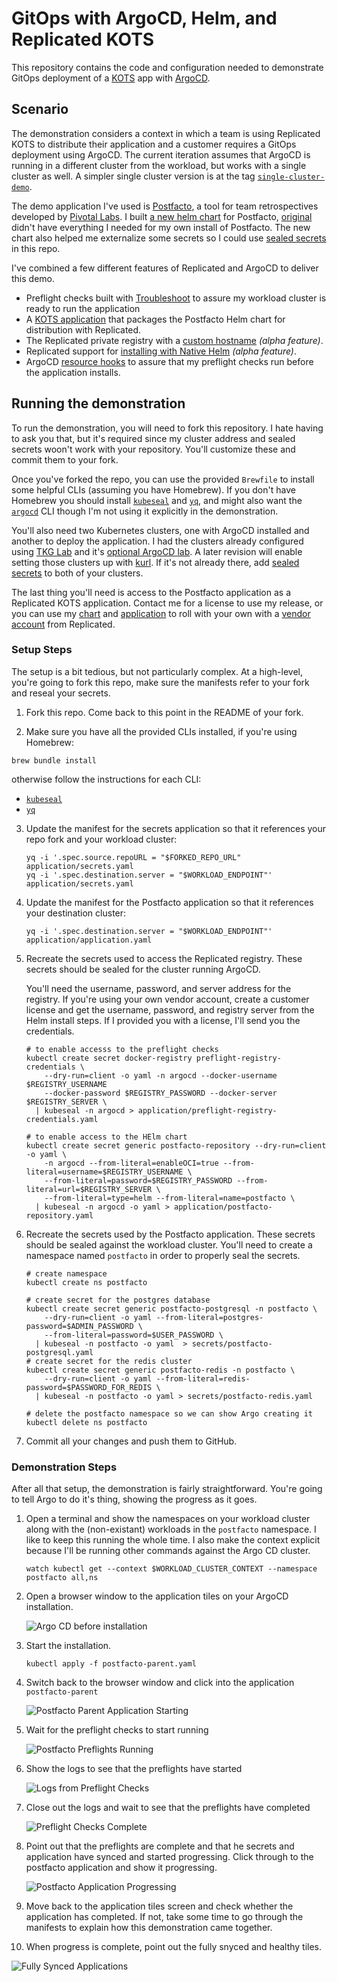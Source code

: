 # GitOps with ArgoCD, Helm, and Replicated KOTS

This repository contains the code and configuration needed to 
demonstrate GitOps deployment of a [KOTS](https://kots.io) 
app with [ArgoCD](https://argo-cd.readthedocs.io/en/stable/).

## Scenario

The demonstration considers a context in which a team is using
Replicated KOTS to distribute their application and a customer
requires a GitOps deployment using ArgoCD. The current 
iteration assumes that ArgoCD is running in a different cluster
from the workload, but works with a single cluster as well. A
simpler single cluster version is at the tag 
[`single-cluster-demo`](https://github.com/crdant/postfacto-argo-application/releases/tag/single-cluster-demo).

The demo application I've used is 
[Postfacto](https://pivotal.github.io/postfacto/), a tool for 
team retrospectives developed by 
[Pivotal Labs](https://en.wikipedia.org/wiki/Pivotal_Labs). I
built [a new helm chart](https://github.com/crdant/postfacto-chart)
for Postfacto, [original](https://github.com/pivotal/postfacto/tree/master/deployment/helm)
didn't have everything I needed for my own install of Postfacto.
The new chart also helped me externalize some secrets so I
could use [sealed secrets](https://github.com/bitnami-labs/sealed-secrets)
in this repo. 

I've combined a few different features of Replicated and ArgoCD to 
deliver this demo.

* Preflight checks built with [Troubleshoot](https://troubleshoot.sh) 
  to assure my workload cluster is ready to run the application
* A [KOTS application](https://github.com/crdant/postfacto-replicated) 
  that packages the Postfacto Helm chart for distribution with
  Replicated.
* The Replicated private registry with a 
  [custom hostname](https://docs.replicated.com/vendor/packaging-private-registry-cname)
  _(alpha feature)_.
* Replicated support for [installing with Native Helm](https://docs.replicated.com/vendor/helm-installing-native-helm)
  _(alpha feature)_.
* ArgoCD [resource hooks](https://argo-cd.readthedocs.io/en/stable/user-guide/resource_hooks/)
  to assure that my preflight checks run before the application installs.

## Running the demonstration

To run the demonstration, you will need to fork this repository.
I hate having to ask you that, but it's required since my cluster
address and sealed secrets woon't work with your repository. You'll
customize these and commit them to your fork.

Once you've forked the repo, you can use the provided `Brewfile` to
install some helpful CLIs (assuming you have Homebrew). If you don't
have Homebrew you should install [`kubeseal`](https://github.com/bitnami-labs/sealed-secrets#installation) 
and [`yq`](https://github.com/mikefarah/yq#install), and might also 
want the [`argocd`](https://argo-cd.readthedocs.io/en/stable/getting_started/#2-download-argo-cd-cli)
CLI though I'm not using it explicitly in the demonstration.

You'll also need two Kubernetes clusters, one with ArgoCD installed
and another to deploy the application. I had the clusters already 
configured using [TKG Lab](https://github.com/Tanzu-Solutions-Engineering/tkg-lab) 
and it's [optional ArgoCD lab](https://github.com/Tanzu-Solutions-Engineering/tkg-lab/blob/main/docs/bonus-labs/argocd-kustomize.md).
A later revision will enable setting those clusters up with 
[kurl](https://kurl.sh). If it's not already there, add 
[sealed secrets](https://github.com/bitnami-labs/sealed-secrets) to
both of your clusters.

The last thing you'll need is access to the Postfacto application as
a Replicated KOTS application. Contact me for a license to use
my release, or you can use my [chart](https://github.com/crdant/postfacto-chart)
and [application](https://github.com/crdant/postfacto-replicated) to roll with 
your own with a [vendor account](https://vendor.replicated.com) from 
Replicated.

### Setup Steps

The setup is a bit tedious, but not particularly complex. At a high-level, 
you're going to fork this repo, make sure the manifests refer to your fork
and reseal your secrets.

1. Fork this repo. Come back to this point in the README of your fork.

2. Make sure you have all the provided CLIs installed, if you're using Homebrew:

```
brew bundle install
```

otherwise follow the instructions for each CLI:

* [`kubeseal`](https://github.com/bitnami-labs/sealed-secrets#installation) 
* [`yq`](https://github.com/mikefarah/yq#install)

3. Update the manifest for the secrets application so that it references
   your repo fork and your workload cluster:

   ```
   yq -i '.spec.source.repoURL = "$FORKED_REPO_URL" application/secrets.yaml
   yq -i '.spec.destination.server = "$WORKLOAD_ENDPOINT"' application/secrets.yaml 
   ```

4. Update the manifest for the Postfacto application so that it references
   your destination cluster:

   ```
   yq -i '.spec.destination.server = "$WORKLOAD_ENDPOINT"' application/application.yaml 
   ```

5. Recreate the secrets used to access the Replicated registry. These secrets should be 
   sealed for the cluster running ArgoCD.
   
   You'll need the username, password, and server address for the registry. If you're 
   using your own vendor account, create a customer license and get the username, password, 
   and registry server from the Helm install steps. If I provided you with a license, I'll 
   send you the credentials. 

   ```
   # to enable accesss to the preflight checks
   kubectl create secret docker-registry preflight-registry-credentials \
       --dry-run=client -o yaml -n argocd --docker-username $REGISTRY_USERNAME 
       --docker-password $REGISTRY_PASSWORD --docker-server $REGISTRY_SERVER \
     | kubeseal -n argocd > application/preflight-registry-credentials.yaml

   # to enable access to the HElm chart
   kubectl create secret generic postfacto-repository --dry-run=client -o yaml \
       -n argocd --from-literal=enableOCI=true --from-literal=username=$REGISTRY_USERNAME \
       --from-literal=password=$REGISTRY_PASSWORD --from-literal=url=$REGISTRY_SERVER \
       --from-literal=type=helm --from-literal=name=postfacto \
     | kubeseal -n argocd -o yaml > application/postfacto-repository.yaml
   ```

6. Recreate the secrets used by the Postfacto application. These secrets should be sealed
   against the workload cluster. You'll need to create a namespace named `postfacto` in 
   order to properly seal the secrets.

   ```
   # create namespace
   kubectl create ns postfacto

   # create secret for the postgres database
   kubectl create secret generic postfacto-postgresql -n postfacto \
       --dry-run=client -o yaml --from-literal=postgres-password=$ADMIN_PASSWORD \
       --from-literal=password=$USER_PASSWORD \
     | kubeseal -n postfacto -o yaml  > secrets/postfacto-postgresql.yaml   
   # create secret for the redis cluster
   kubectl create secret generic postfacto-redis -n postfacto \
       --dry-run=client -o yaml --from-literal=redis-password=$PASSWORD_FOR_REDIS \
     | kubeseal -n postfacto -o yaml > secrets/postfacto-redis.yaml

   # delete the postfacto namespace so we can show Argo creating it
   kubectl delete ns postfacto
   ```

7. Commit all your changes and push them to GitHub.

### Demonstration Steps

After all that setup, the demonstration is fairly straightforward. You're going to
tell Argo to do it's thing, showing the progress as it goes.

1. Open a terminal and show the namespaces on your workload cluster along with the 
   (non-existant) workloads in the `postfacto` namespace. I like to keep this running
   the whole time. I also make the context explicit because I'll be running other
   commands against the Argo CD cluster.

   ```
   watch kubectl get --context $WORKLOAD_CLUSTER_CONTEXT --namespace postfacto all,ns
   ```

2. Open a browser window to the application tiles on your ArgoCD installation.

   ![Argo CD before installation](assets/02-argocd-before-install.png)

3. Start the installation.

   ```
   kubectl apply -f postfacto-parent.yaml
   ```

4. Switch back to the browser window and click into the application `postfacto-parent`

   ![Postfacto Parent Application Starting](assets/04-postfacto-parent-starting.png)

5. Wait for the preflight checks to start running

   ![Postfacto Preflights Running](assets/05-postfacto-preflights-running.png)

6. Show the logs to see that the preflights have started

   ![Logs from Preflight Checks](assets/06-preflight-check-logs.png)

7. Close out the logs and wait to see that the preflights have completed

   ![Preflight Checks Complete](assets/07-preflights-complete.png)

8. Point out that the preflights are complete and that he secrets and application
    have synced and started progressing. Click through to the postfacto application
    and show it progressing.

   ![Postfacto Application Progressing](assets/08-postfacto-progressing.png)

9. Move back to the application tiles screen and check whether the application
   has completed. If not, take some time to go through the manifests to explain
   how this demonstration came together.

10. When progress is complete, point out the fully snyced and healthy tiles.

   ![Fully Synced Applications](assets/10-fully-synced.png)
